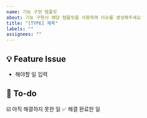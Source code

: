 ```yaml
---
name: 기능 구현 템플릿
about: 기능 구현시 해당 템플릿을 사용하여 이슈를 생성해주세요
title: "[TYPE] 제목"
labels: ""
assignees: ""
---
```


## 💡 Feature Issue

- 해야할 일 입력

## 🌿 To-do

☑️ 아직 해결하지 못한 일
✅ 해결 완료한 일
